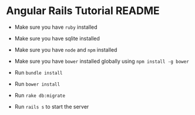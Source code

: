 # Angular Rails Tutorial README

* Make sure you have `ruby` installed

* Make sure you have sqlite installed

* Make sure you have `node` and `npm` installed

* Make sure you have `bower` installed globally using `npm install -g bower`

* Run `bundle install`

* Run `bower install`

* Run `rake db:migrate`

* Run `rails s` to start the server

